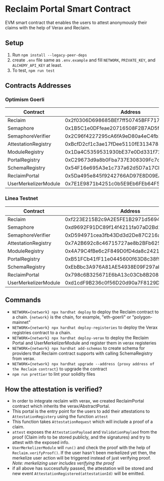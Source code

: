 # Reclaim Portal Smart Contract

EVM smart contract that enables the users to attest anonymously their claims with the help of Verax and Reclaim.

## Setup

1. Run `npm install --legacy-peer-deps`
2. create `.env` file same as `.env.example` and fill `NETWORK`, `PRIVATE_KEY`, and `ALCHEMY_API_KEY` at least.
3. To test, `npm run test`

## Contracts Addresses

### Optimism Goerli

| Contract             | Address                                    |
| -------------------- | ------------------------------------------ |
| Reclaim              | 0x2f0306D698685BEf7ff50745BFF7178F0d117ba8 |
| Semaphore            | 0x1B5C1e0DFfeae20716508F2B7AD5fA39ea52eb7e |
| SemaphoreVerifier    | 0x2C96f4227295cA6fA9eD80a4eC4fb11507da3367 |
| AttestationRegistry  | 0xBcfD2cf1c3ae17fDee5110fE31347839f06Dfe47 |
| ModuleRegistry       | 0x1Da4C5359531930bE37e0Dd331f729Bb86505814 |
| PortalRegistry       | 0xC29673d9a8b0Fba737E308309Fc7cb1d2f4457fC |
| SchemaRegistry       | 0x54F16e695A3e1c737a62d5D7a17CF3CB41356383 |
| ReclaimPortal        | 0x5Da495e845f9242766AD97E8D09EAcc4004aBeDc |
| UserMerkelizerModule | 0x7E1E9871b4251c0b5E9Eb6FEb64F5bfe5D228237 |

### Linea Testnet

| Contract             | Address                                    |
| -------------------- | ------------------------------------------ |
| Reclaim              | 0xf223E215B2c9A2E5FE1B2971d5694684b2E734C1 |
| Semaphore            | 0xd9692F91DC89f14f4211fa07aD2Bd1E9aD99D953 |
| SemaphoreVerifier    | 0xD594971cea3fb43Dd3d2De87C216ac2aCE320fc2 |
| AttestationRegistry  | 0x7A2B692c8c46715727ae8b2BFb6259a1A1113fA0 |
| ModuleRegistry       | 0x4A79C4fBe6c2F849D0fD4da8c24214491BaF41cd |
| PortalRegistry       | 0xB51FCb41fF11e0445600f63D8c38f955DcCB0B2c |
| SchemaRegistry       | 0xEbBbc3A976A81AE54938E09F297ab7313E00D6a5 |
| ReclaimPortal        | 0x798c6B325671E6bA13c03Cb8B208d708F58B0f39 |
| UserMerkelizerModule | 0xd1cdF9B236c0f56D20d90a7F8129D129e4cEb7DB |

## Commands

- `NETWORK={network} npx hardhat deploy` to deploy the Reclaim contract to a chain. `{network}` is the chain, for example, "eth-goerli" or "polygon-mainnet"
- `NETWORK={network} npx hardhat deploy-registeries` to deploy the Verax registries contract to a chain.
- `NETWORK={network} npx hardhat deploy-verax` to deploy the Reclaim Portal and UserMerkelizerModule and register them in verax registeries
- `NETWORK={network} npx hardhat add-schemas` to create schema for providers that Reclaim contract supports with calling SchemaRegistry from verax.
- `NETWORK={network} npx hardhat upgrade --address {proxy address of the Reclaim contract}` to upgrade the contract
- `npm run prettier` to lint your solidity files

## How the attestation is verified?

- In order to integrate reclaim with verax, we created ReclaimPortal contract which inherits the verax/AbstractPortal.
- This portal is the entry point for the users to add their attestations to `AttestationRegistery` using the function `attest`
- This function takes `AttestationRequest` which will include a proof of a claim.
- `attest` exposes the `AttestationPayload` and `ValidationPaylaod` from the proof (Claim info to be stored publicly, and the signatures) and try to attest with the exposed info.
- `UserMerkelizerModule` will `run()` and check the proof with the help of `Reclaim.verifyProof()`. If the user hasn't been merkelized yet then, the merkelize user action will be triggered instead of just verifying proof. _Note: merkelizing user includes verifying the proof_
- if all above has successfully passed, the attestation will be stored and new event `AttestationRegistered(attestationId)` will be emitted.

